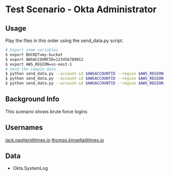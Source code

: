 # Test Scenario - Okta Administrator

## Usage

Play the files in this order using the send_data.py script.

```bash
# Export some variables
$ export BUCKET=my-bucket
$ export AWSACCOUNTID=123456789012
$ export AWS_REGION=us-east-1
# Send the sample data
$ python send_data.py --account-id $AWSACCOUNTID --region $AWS_REGION --compromise-datetime '2020-11-30T18:34:12+00:00' --bucket-name $BUCKET  --file okta-add-administrator/legit_login.yml
$ python send_data.py --account-id $AWSACCOUNTID --region $AWS_REGION --compromise-datetime '2020-12-01T18:34:12+00:00' --bucket-name $BUCKET  --file okta-add-administrator/brute_force_logins.yml
$ python send_data.py --account-id $AWSACCOUNTID --region $AWS_REGION --compromise-datetime '2020-12-01T19:11:42+00:00' --bucket-name $BUCKET  --file okta-add-administrator/admin_privs_assigned.yml
```

## Background Info

This scenario shows brute force logins

## Usernames

jack.naglieri@tines.io
thomas.kinsella@tines.io

## Data

- Okta.SystemLog
